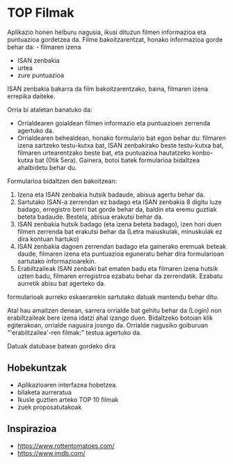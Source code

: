 # TOP Filmak

Aplikazio honen helburu nagusia, ikusi dituzun filmen informazioa eta puntuazioa gordetzea da. Filme bakoitzarentzat, honako informazioa gorde behar da: - filmaren izena
- ISAN zenbakia
- urtea
- zure puntuazioa

ISAN zenbakia bakarra da film bakoitzarentzako, baina, filmaren izena errepika daiteke.

Orria bi ataletan banatuko da:  
- Orrialdearen goialdean filmen informazio eta puntuazioen zerrenda agertuko da.  
- Orrialdearen behealdean, honako formulario bat egon behar du: filmaren izena sartzeko testu-kutxa bat, ISAN zenbakirako beste testu-kutxa bat, filmaren urtearentzako beste bat, eta puntuazioa hautatzeko konbo-kutxa bat (0tik 5era). Gainera, botoi batek formularioa bidaltzea ahalbidetu behar du.

Formularioa bidaltzen den bakoitzean:

1. Izena eta ISAN zenbakia hutsik badaude, abisua agertu behar da.  
2. Sartutako ISAN-a zerrendan ez badago eta ISAN zenbakia 8 digitu luze badago, erregistro berri bat gorde behar da, baldin eta eremu guztiak beteta badaude. Bestela, abisua erakutsi behar da.  
3. ISAN zenbakia hutsik badago (eta izena beteta badago), izen hori duen filmen zerrenda bat erakutsi behar da (Letra maiuskulak, minuskulak ez dira kontuan hartuko)
4. ISAN zenbakia dagoen zerrendan badago eta gainerako eremuak beteak daude, filmaren izena eta puntuazioa eguneratu behar dira formularioan sartutako informazioarekin.  
5. Erabiltzaileak ISAN zenbaki bat ematen badu eta filmaren izena hutsik uzten badu, filmaren erregistroa ezabatu behar da zerrendatik. Ezabatu aurretik abisu bat agerteko da.  

formularioak aurreko eskaerarekin sartutako datuak mantendu behar ditu.  

Atal hau amaitzen denean, sarrera orrialde bat gehitu behar da (Login) non erabiltzaileak bere izena idatzi ahal izango duen. Bidaltzeko botoian klik egiterakoan, orrialde nagusira josngo da. Orrialde nagusiko goiburuan "'erabiltzailea'-ren filmak:" testua agertuko da.

Datuak datubase batean gordeko dira

## Hobekuntzak

- Aplikazioaren interfazea hobetzea.
- bilaketa aurreratua
- Ikusle guztien arteko TOP 10 filmak
- zuek proposatutakoak

## Inspirazioa

- https://www.rottentomatoes.com/
- https://www.imdb.com/